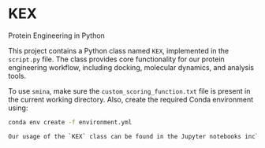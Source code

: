 # KEX
Protein Engineering in Python

This project contains a Python class named `KEX`, implemented in the `script.py` file. The class provides core functionality for our protein engineering workflow, including docking, molecular dynamics, and analysis tools.

To use `smina`, make sure the `custom_scoring_function.txt` file is present in the current working directory. Also, create the required Conda environment using:

```bash
conda env create -f environment.yml

Our usage of the `KEX` class can be found in the Jupyter notebooks included in the project. Output data and results are organized in the corresponding folders.
